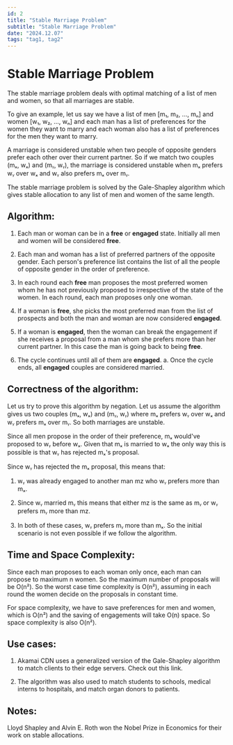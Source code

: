 ```yaml
---
id: 2
title: "Stable Marriage Problem"
subtitle: "Stable Marriage Problem"
date: "2024.12.07"
tags: "tag1, tag2"
---
```


# Stable Marriage Problem

The stable marriage problem deals with optimal matching of a list of men and women, so that all marriages are stable.

To give an example, let us say we have a list of men [m₁, m₂, ..., mₙ] and women [w₁, w₂, ..., wₙ] and each man has a list of preferences for the women they want to marry and each woman also has a list of preferences for the men they want to marry.

A marriage is considered unstable when two people of opposite genders prefer each other over their current partner. So if we match two couples (mₓ, wₓ) and (mᵧ, wᵧ), the marriage is considered unstable when mₓ prefers wᵧ over wₓ and wᵧ also prefers mₓ over mᵧ.

The stable marriage problem is solved by the Gale-Shapley algorithm which gives stable allocation to any list of men and women of the same length.

## Algorithm:

1. Each man or woman can be in a **free** or **engaged** state. Initially all men and women will be considered **free**.

2. Each man and woman has a list of preferred partners of the opposite gender. Each person's preference list contains the list of all the people of opposite gender in the order of preference.

3. In each round each **free** man proposes the most preferred women whom he has not previously proposed to irrespective of the state of the women. In each round, each man proposes only one woman.

4. If a woman is **free**, she picks the most preferred man from the list of prospects and both the man and woman are now considered **engaged**.

5. If a woman is **engaged**, then the woman can break the engagement if she receives a proposal from a man whom she prefers more than her current partner. In this case the man is going back to being **free**.

6. The cycle continues until all of them are **engaged**.
   a. Once the cycle ends, all **engaged** couples are considered married.

## Correctness of the algorithm:

Let us try to prove this algorithm by negation. Let us assume the algorithm gives us two couples (mₓ, wₓ) and (mᵧ, wᵧ) where mₓ prefers wᵧ over wₓ and wᵧ prefers mₓ over mᵧ. So both marriages are unstable.

Since all men propose in the order of their preference, mₓ would've proposed to wᵧ before wₓ. Given that mₓ is married to wₓ the only way this is possible is that wᵧ has rejected mₓ's proposal.

Since wᵧ has rejected the mₓ proposal, this means that:

1. wᵧ was already engaged to another man mz who wᵧ prefers more than mₓ.

2. Since wᵧ married mᵧ this means that either mz is the same as mᵧ or wᵧ prefers mᵧ more than mz.

3. In both of these cases, wᵧ prefers mᵧ more than mₓ. So the initial scenario is not even possible if we follow the algorithm.

## Time and Space Complexity:

Since each man proposes to each woman only once, each man can propose to maximum n women. So the maximum number of proposals will be O(n²). So the worst case time complexity is O(n²), assuming in each round the women decide on the proposals in constant time.

For space complexity, we have to save preferences for men and women, which is O(n²) and the saving of engagements will take O(n) space. So space complexity is also O(n²).

## Use cases:

1. Akamai CDN uses a generalized version of the Gale-Shapley algorithm to match clients to their edge servers. Check out this link.

2. The algorithm was also used to match students to schools, medical interns to hospitals, and match organ donors to patients.

## Notes:

Lloyd Shapley and Alvin E. Roth won the Nobel Prize in Economics for their work on stable allocations.